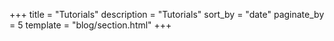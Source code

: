 +++
title = "Tutorials"
description = "Tutorials"
sort_by = "date"
paginate_by = 5
template = "blog/section.html"
+++
